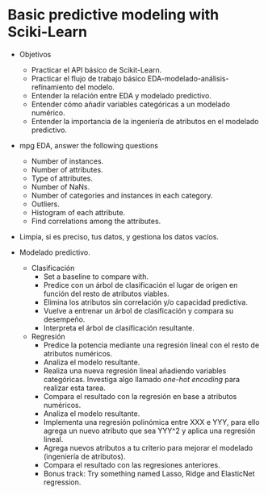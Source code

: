 # Basic predictive modeling with Sciki-Learn

- Objetivos
    - Practicar el API básico de Scikit-Learn.
    - Practicar el flujo de trabajo básico EDA-modelado-análisis-refinamiento del modelo.
    - Entender la relación entre EDA y modelado predictivo.
    - Entender cómo añadir variables categóricas a un modelado numérico.
    - Entender la importancia de la ingeniería de atributos en el modelado predictivo.

- mpg EDA, answer the following questions
    - Number of instances.
    - Number of attributes.
    - Type of attributes.
    - Number of NaNs.
    - Number of categories and instances in each category.
    - Outliers.
    - Histogram of each attribute.
    - Find correlations among the attributes.

- Limpia, si es preciso, tus datos, y gestiona los datos vacíos.

- Modelado predictivo.
    - Clasificación
        - Set a baseline to compare with.
        - Predice con un árbol de clasificación el lugar de origen en función del resto de atributos viables.
        - Elimina los atributos sin correlación y/o capacidad predictiva.
        - Vuelve a entrenar un árbol de clasificación y compara su desempeño.
        - Interpreta el árbol de clasificación resultante.
    - Regresión
        - Predice la potencia mediante una regresión lineal con el resto de atributos numéricos.
        - Analiza el modelo resultante.
        - Realiza una nueva regresión lineal añadiendo variables categóricas. Investiga algo llamado *one-hot encoding* para realizar esta tarea.
        - Compara el resultado con la regresión en base a atributos numéricos.
        - Analiza el modelo resultante.
        - Implementa una regresión polinómica entre XXX e YYY, para ello agrega un nuevo atributo que sea YYY^2 y aplica una regresión lineal.
        - Agrega nuevos atributos a tu criterio para mejorar el modelado (ingeniería de atributos).
        - Compara el resultado con las regresiones anteriores.
        - Bonus track: Try something named Lasso, Ridge and ElasticNet regression.
